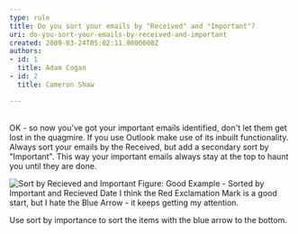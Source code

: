 ```yaml
---
type: rule
title: Do you sort your emails by "Received" and "Important"?
uri: do-you-sort-your-emails-by-received-and-important
created: 2009-03-24T05:02:11.0000000Z
authors:
- id: 1
  title: Adam Cogan
- id: 2
  title: Cameron Shaw

---
```



<br>OK - so now you've got your important emails identified, don't let them get lost in the quagmire. If you use Outlook make use of its inbuilt functionality. Always sort your emails by the Received, but add a secondary sort by "Important". This way your important emails always stay at the top to haunt you until they are done. <br> 

![Sort by Recieved and Important](/Standards/Communication/RulesToBetterEmail/PublishingImages/OutlookSortbyReceivedThenImportant.gif)
Figure: Good Example - Sorted by Important and Recieved Date
 I think the Red Exclamation Mark is a good start, but I hate the Blue Arrow - it keeps getting my attention.

Use sort by importance to sort the items with the blue arrow to the bottom.


